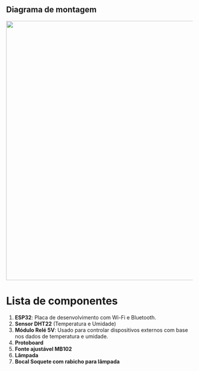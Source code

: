 ## Diagrama de montagem

<div align="center">
<img src="https://github.com/user-attachments/assets/3f95e978-f31c-44a8-a1c7-f01da4e47091" width=700px />
</div>

# Lista de componentes
1. **ESP32**: Placa de desenvolvimento com Wi-Fi e Bluetooth.
2. **Sensor DHT22** (Temperatura e Umidade)
3. **Módulo Relé 5V**: Usado para controlar dispositivos externos com base nos dados de temperatura e umidade.
4. **Protoboard**
5. **Fonte ajustável MB102**
6. **Lâmpada**
7. **Bocal Soquete com rabicho para lâmpada**
